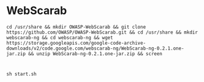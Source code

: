 # WebScarab

    cd /usr/share && mkdir OWASP-WebScarab && git clone https://github.com/OWASP/OWASP-WebScarab.git && cd /usr/share && mkdir webscarab-ng && cd webscarab-ng && wget https://storage.googleapis.com/google-code-archive-downloads/v2/code.google.com/webscarab-ng/WebScarab-ng-0.2.1.one-jar.zip && unzip WebScarab-ng-0.2.1.one-jar.zip && screen
#    
    sh start.sh
